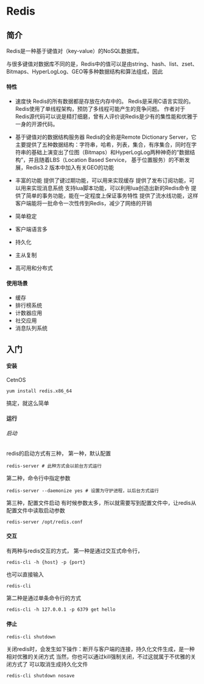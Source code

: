# Redis

## 简介
Redis是一种基于键值对（key-value）的NoSQL数据库。

与很多键值对数据库不同的是，Redis中的值可以是由string、hash、list、zset、Bitmaps、HyperLogLog、GEO等多种数据结构和算法组成，因此
#### 特性
* 速度快
	Redis的所有数据都是存放在内存中的。
	Redis是采用C语言实现的。
	Redis使用了单线程架构，预防了多线程可能产生的竞争问题。
	作者对于Redis源代码可以说是精打细磨，曾有人评价说Redis是少有的集性能和优雅于一身的开源代码。
* 基于键值对的数据结构服务器
	Redis的全称是Remote Dictionary Server，它主要提供了五种数据结构：字符串，哈希，列表，集合，有序集合，同时在字符串的基础上演变出了位图（Bitmaps）和HyperLogLog两种神奇的“数据结构”，并且随着LBS（Location Based Service， 基于位置服务）的不断发展，Redis3.2 版本中加入有关GEO的功能

* 丰富的功能
提供了键过期功能，可以用来实现缓存
提供了发布订阅功能，可以用来实现消息系统
支持lua脚本功能，可以利用lua创造出新的Redis命令
提供了简单的事务功能，能在一定程度上保证事务特性
提供了流水线功能，这样客户端能将一批命令一次性传到Redis，减少了网络的开销

* 简单稳定
* 客户端语言多
* 持久化
* 主从复制
* 高可用和分布式

#### 使用场景
* 缓存
* 排行榜系统
* 计数器应用
* 社交应用
* 消息队列系统

## 入门
#### 安装
CetnOS
```
yum install redis.x86_64
```
搞定，就这么简单

#### 运行
###### 启动
redis的启动方式有三种，
第一种，默认配置
```
redis-server # 此种方式会以前台方式运行
```
第二种，命令行中指定参数
```
redis-server --daemonize yes # 设置为守护进程，以后台方式运行
```
第三种，配置文件启动
有时候参数太多，所以就需要写到配置文件中，让redis从配置文件中读取启动参数
```
redis-server /opt/redis.conf
```

####  交互
有两种与redis交互的方式，
第一种是通过交互式命令行，
```
redis-cli -h {host} -p {port}
```
也可以直接输入
```
redis-cli
```
第二种是通过单条命令行的方式
```
redis-cli -h 127.0.0.1 -p 6379 get hello
```

#### 停止
```
redis-cli shutdown
```
关闭redis时，会发生如下操作：断开与客户端的连接，持久化文件生成，是一种相对优雅的关闭方式
当然，你也可以通过kill强制关闭，不过这就属于不优雅的关闭方式了
可以取消生成持久化文件
```
redis-cli shutdown nosave
```
